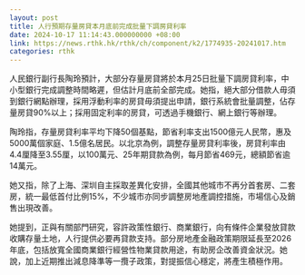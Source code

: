 ```yaml
---
layout: post
title: 人行預期存量房貸本月底前完成批量下調房貸利率
date: 2024-10-17 11:14:43.000000000 +08:00
link: https://news.rthk.hk/rthk/ch/component/k2/1774935-20241017.htm
categories: rthk
---
```


人民銀行副行長陶玲預計，大部分存量房貸將於本月25日批量下調房貸利率，中小型銀行完成調整時間略遲，但估計月底前全部完成。她指，絕大部分借款人毋須到銀行網點辦理，採用浮動利率的房貸毋須提出申請，銀行系統會批量調整，佔存量房貸90%以上；採用固定利率的房貸，可透過手機銀行、網上銀行等辦理。

陶玲指，存量房貸利率平均下降50個基點，節省利率支出1500億元人民幣，惠及5000萬個家庭、1.5億名居民。以北京為例，調整存量房貸利率後，房貸利率由4.4厘降至3.55厘，以100萬元、25年期貸款為例，每月節省469元，總額節省逾14萬元。

她又指，除了上海、深圳自主採取差異化安排，全國其他城市不再分首套房、二套房，統一最低首付比例15%，不少城市亦同步調整房地產調控措施，市場信心及銷售出現改善。

她提到，正與有關部門研究，容許政策性銀行、商業銀行，向有條件企業發放貸款收購存量土地，人行提供必要再貸款支持。部分房地產金融政策期限延長至2026年底，包括放寬全國商業銀行經營性物業貸款用途，有助房企改善資金狀況。她說，加上近期推出減息降準等一攬子政策，對提振信心穩定，將產生積極作用。

